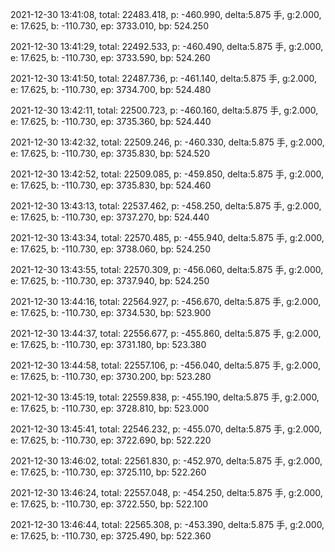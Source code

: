 2021-12-30 13:41:08, total: 22483.418, p: -460.990, delta:5.875 手, g:2.000, e: 17.625, b: -110.730, ep: 3733.010, bp: 524.250

2021-12-30 13:41:29, total: 22492.533, p: -460.490, delta:5.875 手, g:2.000, e: 17.625, b: -110.730, ep: 3733.590, bp: 524.260

2021-12-30 13:41:50, total: 22487.736, p: -461.140, delta:5.875 手, g:2.000, e: 17.625, b: -110.730, ep: 3734.700, bp: 524.480

2021-12-30 13:42:11, total: 22500.723, p: -460.160, delta:5.875 手, g:2.000, e: 17.625, b: -110.730, ep: 3735.360, bp: 524.440

2021-12-30 13:42:32, total: 22509.246, p: -460.330, delta:5.875 手, g:2.000, e: 17.625, b: -110.730, ep: 3735.830, bp: 524.520

2021-12-30 13:42:52, total: 22509.085, p: -459.850, delta:5.875 手, g:2.000, e: 17.625, b: -110.730, ep: 3735.830, bp: 524.460

2021-12-30 13:43:13, total: 22537.462, p: -458.250, delta:5.875 手, g:2.000, e: 17.625, b: -110.730, ep: 3737.270, bp: 524.440

2021-12-30 13:43:34, total: 22570.485, p: -455.940, delta:5.875 手, g:2.000, e: 17.625, b: -110.730, ep: 3738.060, bp: 524.250

2021-12-30 13:43:55, total: 22570.309, p: -456.060, delta:5.875 手, g:2.000, e: 17.625, b: -110.730, ep: 3737.940, bp: 524.250

2021-12-30 13:44:16, total: 22564.927, p: -456.670, delta:5.875 手, g:2.000, e: 17.625, b: -110.730, ep: 3734.530, bp: 523.900

2021-12-30 13:44:37, total: 22556.677, p: -455.860, delta:5.875 手, g:2.000, e: 17.625, b: -110.730, ep: 3731.180, bp: 523.380

2021-12-30 13:44:58, total: 22557.106, p: -456.040, delta:5.875 手, g:2.000, e: 17.625, b: -110.730, ep: 3730.200, bp: 523.280

2021-12-30 13:45:19, total: 22559.838, p: -455.190, delta:5.875 手, g:2.000, e: 17.625, b: -110.730, ep: 3728.810, bp: 523.000

2021-12-30 13:45:41, total: 22546.232, p: -455.070, delta:5.875 手, g:2.000, e: 17.625, b: -110.730, ep: 3722.690, bp: 522.220

2021-12-30 13:46:02, total: 22561.830, p: -452.970, delta:5.875 手, g:2.000, e: 17.625, b: -110.730, ep: 3725.110, bp: 522.260

2021-12-30 13:46:24, total: 22557.048, p: -454.250, delta:5.875 手, g:2.000, e: 17.625, b: -110.730, ep: 3722.550, bp: 522.100

2021-12-30 13:46:44, total: 22565.308, p: -453.390, delta:5.875 手, g:2.000, e: 17.625, b: -110.730, ep: 3725.490, bp: 522.360